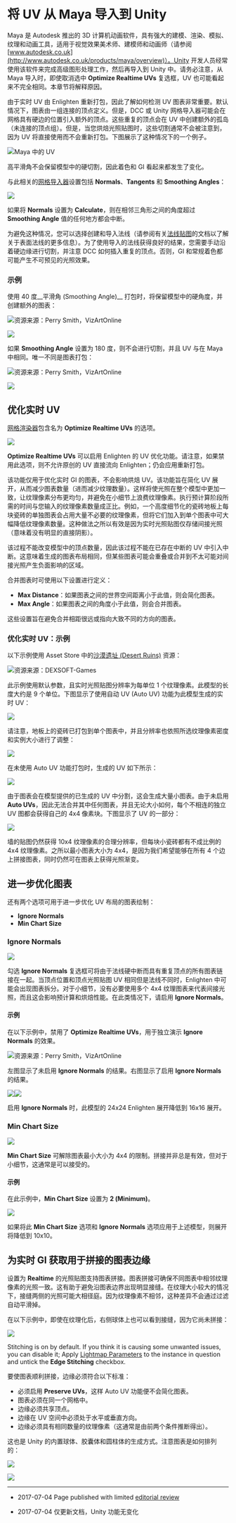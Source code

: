 # 将 UV 从 Maya 导入到 Unity

Maya 是 Autodesk 推出的 3D 计算机动画软件，具有强大的建模、渲染、模拟、纹理和动画工具，适用于视觉效果美术师、建模师和动画师（请参阅 [www.autodesk.co.uk](http://www.autodesk.co.uk/products/maya/overview)）。Unity 开发人员经常使用该软件来完成高级图形处理工作，然后再导入到 Unity 中。请务必注意，从 Maya 导入时，即使取消选中 __Optimize Realtime UVs__ 复选框，UV 也可能看起来不完全相同。本章节将解释原因。

由于实时 UV 由 Enlighten 重新打包，因此了解如何检测 UV 图表非常重要。默认情况下，图表由一组连接的顶点定义。但是，DCC 或 Unity 网格导入器可能会在网格具有硬边的位置引入额外的顶点。这些重复的顶点会在 UV 中创建额外的孤岛（未连接的顶点组）。但是，当您烘焙光照贴图时，这些切割通常不会被注意到，因为 UV 将直接使用而不会重新打包。下图展示了这种情况下的一个例子。

![Maya 中的 UV](../uploads/Main/LightingGiUvs-3.png)

高平滑角不会保留模型中的硬切割，因此着色和 GI 看起来都发生了变化。

与此相关的[网格导入器](class-FBXImporter.html)设置包括 __Normals__、__Tangents__ 和 __Smoothing Angles__：

![](../uploads/Main/LightingGiUvs-4.png) 

如果将 __Normals__ 设置为 __Calculate__，则在相邻三角形之间的角度超过 __Smoothing Angle__ 值的任何地方都会中断。

为避免这种情况，您可以选择创建和导入法线（请参阅有关[法线贴图](StandardShaderMaterialParameterNormalMap.html)的文档以了解关于表面法线的更多信息）。为了使用导入的法线获得良好的结果，您需要手动沿着硬边缘进行切割，并注意 DCC 如何插入重复的顶点。否则，GI 和常规着色都可能产生不可预见的光照效果。

### 示例

使用 40 度__平滑角 (Smoothing Angle)__ 打包时，将保留模型中的硬角度，并创建额外的图表：

![资源来源：Perry Smith，[VizArtOnline](http://www.turbosquid.com/Search/Artists/VizArtOnline)](../uploads/Main/LightingGiUvs-5.png)

![](../uploads/Main/LightingGiUvs-6.jpg) 

如果 __Smoothing Angle__ 设置为 180 度，则不会进行切割，并且 UV 与在 Maya 中相同。唯一不同是图表打包：

![资源来源：Perry Smith，[VizArtOnline](http://www.turbosquid.com/Search/Artists/VizArtOnline)](../uploads/Main/LightingGiUvs-7.png)

![](../uploads/Main/LightingGiUvs-8.png) 


## 优化实时 UV

[网格渲染器](class-MeshRenderer.html)包含名为 __Optimize Realtime UVs__ 的选项。

![](../uploads/Main/LightingGiUvs-9.png) 

__Optimize Realtime UVs__ 可以启用 Enlighten 的 UV 优化功能。请注意，如果禁用此选项，则不允许原创的 UV 直接流向 Enlighten；仍会应用重新打包。

该功能仅用于优化实时 GI 的图表，不会影响烘焙 UV。该功能旨在简化 UV 展开，从而减少图表数量（进而减少纹理数量）。这样将使光照在整个模型中更加一致，让纹理像素分布更均匀，并避免在小细节上浪费纹理像素。执行预计算阶段所需的时间与您输入的纹理像素数量成正比。例如，一个高度细节化的瓷砖地板上每块瓷砖的单独图表会占用大量不必要的纹理像素，但将它们加入到单个图表中可大幅降低纹理像素数量。这种做法之所以有效是因为实时光照贴图仅存储间接光照（意味着没有明显的直接阴影）。

该过程不能改变模型中的顶点数量，因此该过程不能在已存在中断的 UV 中引入中断。这意味着生成的图表布局相同，但某些图表可能会重叠或合并到不太可能对间接光照产生负面影响的区域。

合并图表时可使用以下设置进行定义：

* __Max Distance__：如果图表之间的世界空间距离小于此值，则会简化图表。
* __Max Angle__：如果图表之间的角度小于此值，则会合并图表。

这些设置旨在避免合并相距很远或指向大致不同的方向的图表。

### 优化实时 UV：示例

以下示例使用 Asset Store 中的[沙漠遗址 (Desert Ruins)](https://www.assetstore.unity3d.com/en/#!/content/4162) 资源：

![资源来源：[DEXSOFT-Games](https://www.assetstore.unity3d.com/en/#!/content/4162)](../uploads/Main/LightingGiUvs-10.jpg)

此示例使用默认参数，且实时光照贴图分辨率为每单位 1 个纹理像素。此模型的长度大约是 9 个单位。下图显示了使用自动 UV (Auto UV) 功能为此模型生成的实时 UV：

![](../uploads/Main/LightingGiUvs-11.jpg) 

请注意，地板上的瓷砖已打包到单个图表中，并且分辨率也依照所选纹理像素密度和实例大小进行了调整：

![](../uploads/Main/LightingGiUvs-12.png) 

在未使用 Auto UV 功能打包时，生成的 UV 如下所示：

![](../uploads/Main/LightingGiUvs-13.jpg) 

由于图表会在模型提供的已生成的 UV 中分割，这会生成大量小图表。由于未启用 __Auto UVs__，因此无法合并其中任何图表，并且无论大小如何，每个不相连的独立 UV 图都会获得自己的 4x4 像素块。下图显示了 UV 的一部分：

![](../uploads/Main/LightingGiUvs-14.png) 

墙的贴图仍然获得 10x4 纹理像素的合理分辨率，但每块小瓷砖都有不成比例的 4x4 纹理像素。之所以最小图表大小为 4x4，是因为我们希望能够在所有 4 个边上拼接图表，同时仍然可在图表上获得光照渐变。

## 进一步优化图表

还有两个选项可用于进一步优化 UV 布局的图表绘制：

* __Ignore Normals__
* __Min Chart Size__

### Ignore Normals

![](../uploads/Main/LightingGiUvs-15.png) 

勾选 __Ignore Normals__ 复选框可将由于法线硬中断而具有重复顶点的所有图表链接在一起。当顶点位置和顶点光照贴图 UV 相同但是法线不同时，Enlighten 中可能会出现图表拆分。对于小细节，没有必要使用多个 4x4 纹理图表来代表间接光照，而且这会影响预计算和烘焙性能。在此类情况下，请启用 __Ignore Normals__。

#### 示例

在以下示例中，禁用了 __Optimize Realtime UVs__，用于独立演示 __Ignore Normals__ 的效果。

![资源来源：Perry Smith，[VizArtOnline](http://www.turbosquid.com/Search/Artists/VizArtOnline)](../uploads/Main/LightingGiUvs-16.jpg)

左图显示了未启用 __Ignore Normals__ 的结果。右图显示了启用 __Ignore Normals__ 的结果。

![](../uploads/Main/LightingGiUvs-17.png)![](../uploads/Main/LightingGiUvs-18.png) 

启用 __Ignore Normals__ 时，此模型的 24x24 Enlighten 展开降低到 16x16 展开。

### Min Chart Size

![](../uploads/Main/LightingGiUvs-19.png) 

__Min Chart Size__ 可解除图表最小大小为 4x4 的限制。拼接并非总是有效，但对于小细节，这通常是可以接受的。

#### 示例

在此示例中，__Min Chart Size__ 设置为 __2 (Minimum)__。

![](../uploads/Main/LightingGiUvs-20.png) 

如果将此 __Min Chart Size__ 选项和 __Ignore Normals__ 选项应用于上述模型，则展开将降低到 10x10。

## 为实时 GI 获取用于拼接的图表边缘

设置为 __Realtime__ 的光照贴图支持图表拼接。图表拼接可确保不同图表中相邻纹理像素的光照一致。这有助于避免沿图表边界出现明显接缝。在纹理大小较大的情况下，接缝两侧的光照可能大相径庭。因为纹理像素不相邻，这种差异不会通过过滤自动平滑掉。

在以下示例中，即使在纹理化后，右侧球体上也可以看到接缝，因为它尚未拼接：

![](../uploads/Main/LightingGiUvs-21.jpg) 

Stitching is on by default. If you think it is causing some unwanted issues, you can disable it; Apply [Lightmap Parameters](class-LightmapParameters.html) to the instance in question and untick the __Edge Stitching__ checkbox.

要使图表顺利拼接，边缘必须符合以下标准：

* 必须启用 __Preserve UVs__，这样 Auto UV 功能便不会简化图表。
* 图表必须在同一个网格中。
* 边缘必须共享顶点。
* 边缘在 UV 空间中必须处于水平或垂直方向。
* 边缘必须具有相同数量的纹理像素（这通常是由前两个条件推断得出）。

这也是 Unity 的内置球体、胶囊体和圆柱体的生成方式。注意图表是如何排列的：

![](../uploads/Main/LightingGiUvs-22.jpg) 

![](../uploads/Main/LightingGiUvs-goo23.jpg) 

---

*  <span class="page-edit">2017-07-04  Page published with limited [editorial review](DocumentationEditorialReview.html)
</span>

* <span class="page-history">2017-07-04 仅更新文档，Unity 功能无变化</span>

